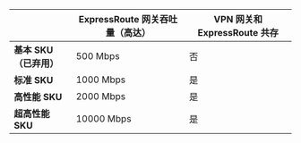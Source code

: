 |  | **ExpressRoute 网关吞吐量（高达）** | **VPN 网关和 ExpressRoute 共存** |
| --- | --- | --- |
| **基本 SKU（已弃用）** |500 Mbps |否 |
| **标准 SKU** |1000 Mbps |是 |
| **高性能 SKU** |2000 Mbps |是 |
| **超高性能 SKU** |10000 Mbps |是 |

